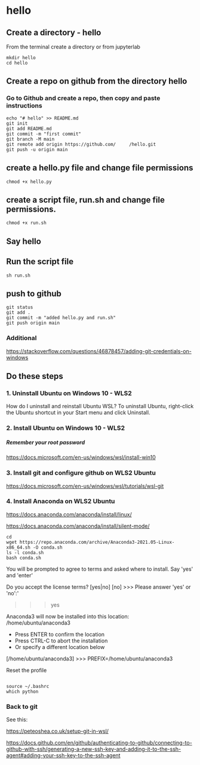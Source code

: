 # hello

## Create a directory - hello

From the terminal create a directory or from jupyterlab

```
mkdir hello
cd hello

```

## Create a repo on github from the directory hello

### Go to Github and create a repo, then copy and paste instructions

```
echo "# hello" >> README.md
git init
git add README.md
git commit -m "first commit"
git branch -M main
git remote add origin https://github.com/     /hello.git
git push -u origin main

```

## create a hello.py file and change file permissions

`chmod +x hello.py`

## create a script file, run.sh and change file permissions.

`chmod +x run.sh`

## Say hello 

## Run the script file

`sh run.sh`

## push to github

```
git status
git add .
git commit -m "added hello.py and run.sh"
git push origin main

```


### Additional

https://stackoverflow.com/questions/46878457/adding-git-credentials-on-windows

## Do these steps

###  1.  Uninstall Ubuntu on Windows 10 - WLS2

How do I uninstall and reinstall Ubuntu WSL?
To uninstall Ubuntu, right-click the Ubuntu shortcut in your Start menu and click Uninstall.


### 2.  Install Ubuntu on Windows 10 - WLS2

##### Remember your root password

https://docs.microsoft.com/en-us/windows/wsl/install-win10


### 3.  Install git and configure github on WLS2 Ubuntu

https://docs.microsoft.com/en-us/windows/wsl/tutorials/wsl-git

### 4.  Install Anaconda on WLS2 Ubuntu

https://docs.anaconda.com/anaconda/install/linux/

https://docs.anaconda.com/anaconda/install/silent-mode/


```
cd
wget https://repo.anaconda.com/archive/Anaconda3-2021.05-Linux-x86_64.sh -O conda.sh
ls -l conda.sh
bash conda.sh  
```


You will be prompted to agree to terms and asked where to install. Say 'yes' and 'enter'

Do you accept the license terms? [yes|no]
[no] >>> 
Please answer 'yes' or 'no':'
>>> yes

Anaconda3 will now be installed into this location:
/home/ubuntu/anaconda3

  - Press ENTER to confirm the location
  - Press CTRL-C to abort the installation
  - Or specify a different location below

[/home/ubuntu/anaconda3] >>> 
PREFIX=/home/ubuntu/anaconda3

Reset the profile

```

source ~/.bashrc
which python

```


### Back to git

See this:  

https://peteoshea.co.uk/setup-git-in-wsl/

https://docs.github.com/en/github/authenticating-to-github/connecting-to-github-with-ssh/generating-a-new-ssh-key-and-adding-it-to-the-ssh-agent#adding-your-ssh-key-to-the-ssh-agent








